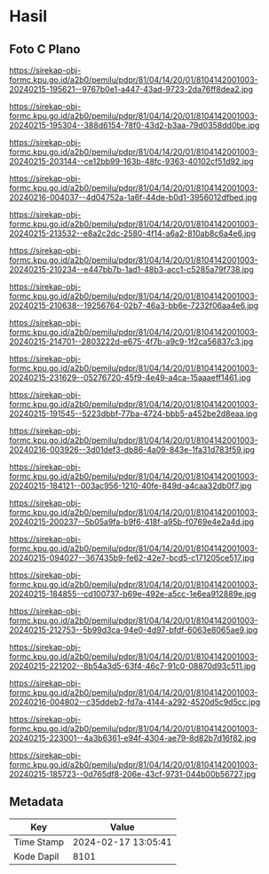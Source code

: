 # Hasil

## Foto C Plano

https://sirekap-obj-formc.kpu.go.id/a2b0/pemilu/pdpr/81/04/14/20/01/8104142001003-20240215-195621--9767b0e1-a447-43ad-9723-2da76ff8dea2.jpg

https://sirekap-obj-formc.kpu.go.id/a2b0/pemilu/pdpr/81/04/14/20/01/8104142001003-20240215-195304--388d6154-78f0-43d2-b3aa-79d0358dd0be.jpg

https://sirekap-obj-formc.kpu.go.id/a2b0/pemilu/pdpr/81/04/14/20/01/8104142001003-20240215-203144--ce12bb99-163b-48fc-9363-40102cf51d92.jpg

https://sirekap-obj-formc.kpu.go.id/a2b0/pemilu/pdpr/81/04/14/20/01/8104142001003-20240216-004037--4d04752a-1a6f-44de-b0d1-3956012dfbed.jpg

https://sirekap-obj-formc.kpu.go.id/a2b0/pemilu/pdpr/81/04/14/20/01/8104142001003-20240215-213532--e8a2c2dc-2580-4f14-a6a2-810ab8c6a4e6.jpg

https://sirekap-obj-formc.kpu.go.id/a2b0/pemilu/pdpr/81/04/14/20/01/8104142001003-20240215-210234--e447bb7b-1ad1-48b3-acc1-c5285a79f738.jpg

https://sirekap-obj-formc.kpu.go.id/a2b0/pemilu/pdpr/81/04/14/20/01/8104142001003-20240215-210638--19256764-02b7-46a3-bb6e-7232f06aa4e6.jpg

https://sirekap-obj-formc.kpu.go.id/a2b0/pemilu/pdpr/81/04/14/20/01/8104142001003-20240215-214701--2803222d-e675-4f7b-a9c9-1f2ca56837c3.jpg

https://sirekap-obj-formc.kpu.go.id/a2b0/pemilu/pdpr/81/04/14/20/01/8104142001003-20240215-231629--05276720-45f9-4e49-a4ca-15aaaeff1461.jpg

https://sirekap-obj-formc.kpu.go.id/a2b0/pemilu/pdpr/81/04/14/20/01/8104142001003-20240215-191545--5223dbbf-77ba-4724-bbb5-a452be2d8eaa.jpg

https://sirekap-obj-formc.kpu.go.id/a2b0/pemilu/pdpr/81/04/14/20/01/8104142001003-20240216-003926--3d01def3-db86-4a09-843e-1fa31d783f59.jpg

https://sirekap-obj-formc.kpu.go.id/a2b0/pemilu/pdpr/81/04/14/20/01/8104142001003-20240215-184121--003ac956-1210-40fe-849d-a4caa32db0f7.jpg

https://sirekap-obj-formc.kpu.go.id/a2b0/pemilu/pdpr/81/04/14/20/01/8104142001003-20240215-200237--5b05a9fa-b9f6-418f-a95b-f0769e4e2a4d.jpg

https://sirekap-obj-formc.kpu.go.id/a2b0/pemilu/pdpr/81/04/14/20/01/8104142001003-20240215-094027--367435b9-fe62-42e7-bcd5-c171205ce517.jpg

https://sirekap-obj-formc.kpu.go.id/a2b0/pemilu/pdpr/81/04/14/20/01/8104142001003-20240215-184855--cd100737-b69e-492e-a5cc-1e6ea912889e.jpg

https://sirekap-obj-formc.kpu.go.id/a2b0/pemilu/pdpr/81/04/14/20/01/8104142001003-20240215-212753--5b99d3ca-94e0-4d97-bfdf-6063e8065ae9.jpg

https://sirekap-obj-formc.kpu.go.id/a2b0/pemilu/pdpr/81/04/14/20/01/8104142001003-20240215-221202--8b54a3d5-63f4-46c7-91c0-08870d93c511.jpg

https://sirekap-obj-formc.kpu.go.id/a2b0/pemilu/pdpr/81/04/14/20/01/8104142001003-20240216-004802--c35ddeb2-fd7a-4144-a292-4520d5c9d5cc.jpg

https://sirekap-obj-formc.kpu.go.id/a2b0/pemilu/pdpr/81/04/14/20/01/8104142001003-20240215-223001--4a3b6361-e94f-4304-ae79-8d82b7d16f82.jpg

https://sirekap-obj-formc.kpu.go.id/a2b0/pemilu/pdpr/81/04/14/20/01/8104142001003-20240215-185723--0d765df8-206e-43cf-9731-044b00b56727.jpg


## Metadata

| Key        | Value               |
| ---------- | ------------------- |
| Time Stamp | 2024-02-17 13:05:41 |
| Kode Dapil | 8101                |



